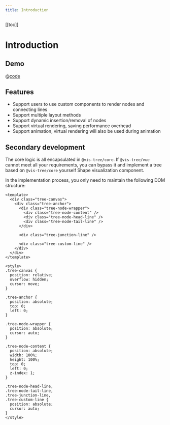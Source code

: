 ```yaml
---
title: Introduction
---
```


[[toc]]

# Introduction

## Demo

<DynamicDataSource />

@[code](@components/DynamicDataSource.vue)

## Features

- Support users to use custom components to render nodes and connecting lines
- Support multiple layout methods
- Support dynamic insertion/removal of nodes
- Support virtual rendering, saving performance overhead
- Support animation, virtual rendering will also be used during animation

## Secondary development

The core logic is all encapsulated in `@vis-tree/core`. If `@vis-tree/vue` cannot meet all your requirements, you can bypass it and implement a tree based on `@vis-tree/core` yourself Shape visualization component.

In the implementation process, you only need to maintain the following DOM structure:

```vue
<template>
  <div class="tree-canvas">
    <div class="tree-anchor">
      <div class="tree-node-wrapper">
        <div class="tree-node-content" />
        <div class="tree-node-head-line" />
        <div class="tree-node-tail-line" />
      </div>

      <div class="tree-junction-line" />

      <div class="tree-custom-line" />
    </div>
  </div>
</template>

<style>
.tree-canvas {
  position: relative;
  overflow: hidden;
  cursor: move;
}

.tree-anchor {
  position: absolute;
  top: 0;
  left: 0;
}

.tree-node-wrapper {
  position: absolute;
  cursor: auto;
}

.tree-node-content {
  position: absolute;
  width: 100%;
  height: 100%;
  top: 0;
  left: 0;
  z-index: 1;
}

.tree-node-head-line,
.tree-node-tail-line,
.tree-junction-line,
.tree-custom-line {
  position: absolute;
  cursor: auto;
}
</style>
```